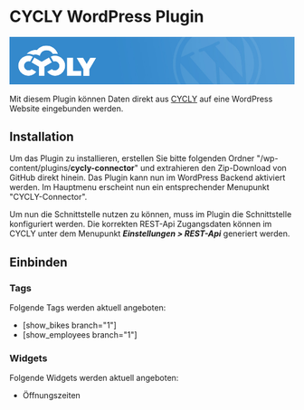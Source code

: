 # CYCLY WordPress Plugin
![cycly logo](./tpl/cycly-header.jpg)

Mit diesem Plugin können Daten direkt aus [CYCLY](https://cycly.ch/) auf eine WordPress Website eingebunden werden.

## Installation

Um das Plugin zu installieren, erstellen Sie bitte folgenden Ordner "/wp-content/plugins/**cycly-connector**" und extrahieren den Zip-Download von GitHub direkt hinein. Das Plugin kann nun im WordPress Backend aktiviert werden. Im Hauptmenu erscheint nun ein entsprechender Menupunkt "CYCLY-Connector".

Um nun die Schnittstelle nutzen zu können, muss im Plugin die Schnittstelle konfiguriert werden. Die korrekten REST-Api Zugangsdaten können im CYCLY unter dem Menupunkt ***Einstellungen > REST-Api*** generiert werden.

## Einbinden
### Tags
Folgende Tags werden aktuell angeboten:
* [show_bikes branch="1"]
* [show_employees branch="1"]

### Widgets
Folgende Widgets werden aktuell angeboten:
* Öffnungszeiten
